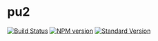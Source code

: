 # pu2

[![Build Status](https://travis-ci.org/gregolai/pu2.svg?branch=master)](https://travis-ci.org/gregolai/pu)
[![NPM version](https://img.shields.io/npm/v/pu2.svg)](https://www.npmjs.com/package/pu)
[![Standard Version](https://img.shields.io/badge/release-standard%20version-brightgreen.svg)](https://github.com/conventional-changelog/standard-version)
